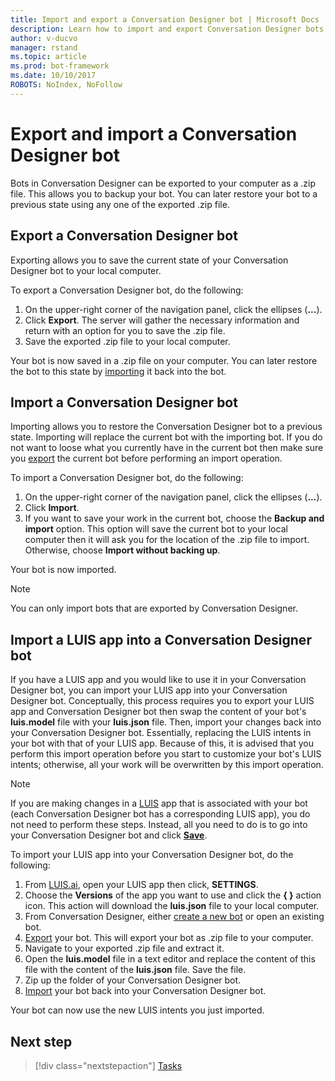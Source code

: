 ```yaml
---
title: Import and export a Conversation Designer bot | Microsoft Docs
description: Learn how to import and export Conversation Designer bots.
author: v-ducvo
manager: rstand
ms.topic: article
ms.prod: bot-framework
ms.date: 10/10/2017
ROBOTS: NoIndex, NoFollow
---
```


# Export and import a Conversation Designer bot

Bots in Conversation Designer can be exported to your computer as a .zip file. This allows you to backup your bot. You can later restore your bot to a previous state using any one of the exported .zip file. 

## Export a Conversation Designer bot

Exporting allows you to save the current state of your Conversation Designer bot to your local computer. 

To export a Conversation Designer bot, do the following:
1. On the upper-right corner of the navigation panel, click the ellipses (**...**).
2. Click **Export**. The server will gather the necessary information and return with an option for you to save the .zip file.
3. Save the exported .zip file to your local computer.

Your bot is now saved in a .zip file on your computer. You can later restore the bot to this state by [importing](#import-a-conversation-designer-bot) it back into the bot.

## Import a Conversation Designer bot

Importing allows you to restore the Conversation Designer bot to a previous state. Importing will replace the current bot with the importing bot. If you do not want to loose what you currently have in the current bot then make sure you [export](#export-a-conversation-designer-bot) the current bot before performing an import operation.

To import a Conversation Designer bot, do the following:
1. On the upper-right corner of the navigation panel, click the ellipses (**...**).
2. Click **Import**. 
3. If you want to save your work in the current bot, choose the **Backup and import** option. This option will save the current bot to your local computer then it will ask you for the location of the .zip file to import. Otherwise, choose **Import without backing up**.

Your bot is now imported.

> [!NOTE]
> You can only import bots that are exported by Conversation Designer.

## Import a LUIS app into a Conversation Designer bot

If you have a LUIS app and you would like to use it in your Conversation Designer bot, you can import your LUIS app into your Conversation Designer bot. Conceptually, this process requires you to export your LUIS app and Conversation Designer bot then swap the content of your bot's **luis.model** file with your **luis.json** file. Then, import your changes back into your Conversation Designer bot. Essentially, replacing the LUIS intents in your bot with that of your LUIS app. Because of this, it is advised that you perform this import operation before you start to customize your bot's LUIS intents; otherwise, all your work will be overwritten by this import operation.

> [!NOTE]
> If you are making changes in a [LUIS](https://luis.ai) app that is associated with your bot (each Conversation Designer bot has a corresponding LUIS app), you do not need to perform these steps. Instead, all you need to do is to go into your Conversation Designer bot and click [**Save**](https://docs.microsoft.com/en-us/bot-framework/conversation-designer/conversation-designer-save-bot).

To import your LUIS app into your Conversation Designer bot, do the following:

1. From [LUIS.ai](https://luis.ai), open your LUIS app then click, **SETTINGS**.
2. Choose the **Versions** of the app you want to use and click the **{ }** action icon. This action will download the **luis.json** file to your local computer. 
3. From Conversation Designer, either [create a new bot](conversation-designer-create-bot.md#create-a-conversation-designer-bot) or open an existing bot.
4. [Export](#export-a-conversation-designer-bot) your bot. This will export your bot as .zip file to your computer.
5. Navigate to your exported .zip file and extract it.
6. Open the **luis.model** file in a text editor and replace the content of this file with the content of the **luis.json** file. Save the file.
7. Zip up the folder of your Conversation Designer bot.
8. [Import](#import-a-conversation-designer-bot) your bot back into your Conversation Designer bot.

Your bot can now use the new LUIS intents you just imported.

## Next step
> [!div class="nextstepaction"]
> [Tasks](conversation-designer-tasks.md)
